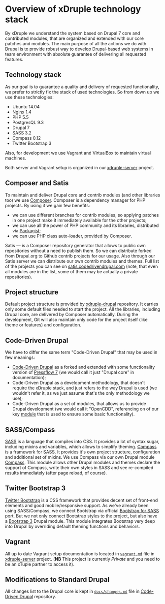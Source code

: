 # Overview of xDruple technology stack

By xDruple we understand the system based on Drupal 7 core and contributed modules, that are organized and extended with our core patches and modules. The main purpose of all the actions we do with Drupal is to provide robust way to develop Drupal-based web systems in team environment with absolute guarantee of delivering all requested features.

## Technology stack

As our goal is to guarantee a quality and delivery of requested functionality, we prefer to strictly fix the stack of used technologies. So from down up we use these technologies:

- Ubuntu 14.04
- Nginx 1.4
- PHP 5.5
- PostgresQL 9.3
- Drupal 7
- SASS 3.2
- Compass 0.12
- Twitter Bootstrap 3
 
Also, for development we use Vagrant and VirtualBox to maintain virtual machines.

Both server and Vagrant setup is organized in our [xdruple-server](https://github.com/xtuple/xdruple-server) project.

## Composer and Satis

To maintain and deliver Drupal core and contrib modules (and other libraries too) we use [Composer](http://getcomposer.org). Composer is a dependency manager for PHP projects. By using it we gain few benefits:

- we can use different branches for contrib modules, so applying patches in one project make it immediately available for the other projects;
- we can use all the power of PHP community and its libraries, distributed via [Packagist](http://packagist.org);
- we can use PHP class auto-loader, provided by Composer.

Satis — is a Composer repository generator that allows to public own repositories without a need to publish them. So we can distribute forked from Drupal.org to Github contrib projects for our usage. Also through our Satis server we can distribute our own contrib modules and themes. Full list of the projects you can see on [satis.codedrivendrupal.com](http://satis.codedrivendrupal.com) (note, that even all modules are in the list, some of them may be actually a private repositories).

## Project structure

Default project structure is provided by [xdruple-drupal](https://github.com/xtuple/xdruple-drupal) repository. It carries only some default files needed to start the project. All the libraries, including Drupal core, are delivered by Composer automatically. During the development, Git will also maintain only code for the project itself (like theme or features) and configuration. 

## Code-Driven Drupal

We have to differ the same term "Code-Driven Drupal" that may be used in few meanings:

- [Code-Driven Drupal](https://github.com/CodeDrivenDrupal/code-driven-drupal/) as a forked and extended with some functionality version of [Pressflow 7](https://github.com/pressflow/7) (we would call it just "Drupal core" in documentation);
- Code-Driven Drupal as a development methodology, that doesn't require the xDruple stack, and just refers to the way Drupal is used (we wouldn't refer it, as we just assume that's the only methodology we use);
- Code-Driven Drupal as a set of modules, that allows us to provide Drupal development (we would call it "OpenCDD", referencing on of our key [module](git@github.com:CodeDrivenDrupal/opencdd.git) that is used to ensure some basic functionality).

## SASS/Compass

[SASS](http://sass-lang.com) is a language that compiles into CSS. It provides a lot of syntax sugar, including mixins and variables, which allows to simplify theming. [Compass](http://compass-style.org) is a framework for SASS. It provides it's own project structure, configuration and additional set of mixins. We use Compass via our own Drupal module [Compass](git@github.com:CodeDrivenDrupal/compass.git). This module allows other Drupal modules and themes declare the support of Compass, write their own styles in SASS and see re-compiled results immediately (after page reload, of course).

## Twitter Bootstrap 3

[Twitter Bootstrap](http://getbootstrap.com) is a CSS framework that provides decent set of front-end elements and good mobile/responsive support. As we've already been using SASS/Compass, we connect Bootstrap via official [Bootstrap for SASS](https://github.com/twbs/bootstrap-sass) port. But we not only connect Bootstrap styles to the project, but also have a [Bootstrap 3](https://github.com/CodeDrivenDrupal/bootstrap3) Drupal module. This module integrates Bootstrap very deep into Drupal by overriding default theming functions and behaviors.

## Vagrant

All up to date Vagrant setup documentation is located in [`vagrant.md`](https://github.com/xtuple/xdruple-server/blob/master/vagrant.md) file in [xdruple-server](https://github.com/xtuple/xdruple-server) project. (__NB__ This project is currently _Private_ and you need to be an xTuple partner to access it).

## Modifications to Standard Drupal

All changes list to the Drupal core is kept in [`docs/changes.md`](https://github.com/CodeDrivenDrupal/code-driven-drupal/blob/master/docs/changes.md) file in [Code-Driven Drupal](https://github.com/CodeDrivenDrupal/code-driven-drupal) repository.
